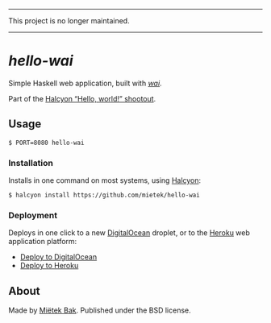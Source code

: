 -------------------------------------------------------------------------------

This project is no longer maintained.

-------------------------------------------------------------------------------


_hello-wai_
===========

Simple Haskell web application, built with [_wai_](https://hackage.haskell.org/package/wai).

Part of the [Halcyon “Hello, world!” shootout](https://halcyon.sh/shootout/).


Usage
-----

```
$ PORT=8080 hello-wai
```


### Installation

Installs in one command on most systems, using [Halcyon](https://halcyon.sh/):

```
$ halcyon install https://github.com/mietek/hello-wai
```


### Deployment

Deploys in one click to a new [DigitalOcean](https://digitalocean.com/) droplet, or to the [Heroku](https://heroku.com/) web application platform:

- [Deploy to DigitalOcean](https://halcyon.sh/deploy/?url=https://github.com/mietek/hello-wai)
- [Deploy to Heroku](https://heroku.com/deploy?template=https://github.com/mietek/hello-wai)


About
-----

Made by [Miëtek Bak](https://mietek.io/).  Published under the BSD license.
